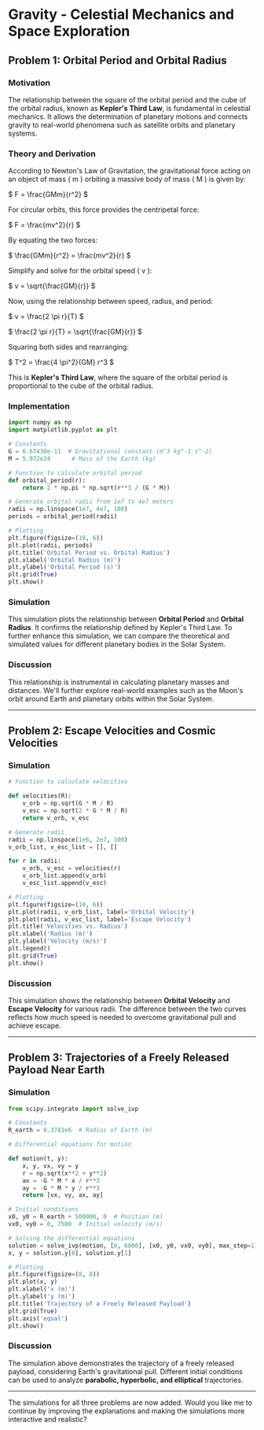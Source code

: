 # Gravity - Celestial Mechanics and Space Exploration

## Problem 1: Orbital Period and Orbital Radius
### Motivation
The relationship between the square of the orbital period and the cube of the orbital radius, known as **Kepler's Third Law**, is fundamental in celestial mechanics. It allows the determination of planetary motions and connects gravity to real-world phenomena such as satellite orbits and planetary systems.

### Theory and Derivation
According to Newton's Law of Gravitation, the gravitational force acting on an object of mass \( m \) orbiting a massive body of mass \( M \) is given by:

$
F = \frac{GMm}{r^2}
$

For circular orbits, this force provides the centripetal force:

$
F = \frac{mv^2}{r}
$

By equating the two forces:

$
\frac{GMm}{r^2} = \frac{mv^2}{r}
$

Simplify and solve for the orbital speed \( v \):

$
v = \sqrt{\frac{GM}{r}}
$

Now, using the relationship between speed, radius, and period:

$
v = \frac{2 \pi r}{T}
$

$
\frac{2 \pi r}{T} = \sqrt{\frac{GM}{r}}
$

Squaring both sides and rearranging:

$
T^2 = \frac{4 \pi^2}{GM} r^3
$

This is **Kepler's Third Law**, where the square of the orbital period is proportional to the cube of the orbital radius.

### Implementation
```python
import numpy as np
import matplotlib.pyplot as plt

# Constants
G = 6.67430e-11  # Gravitational constant (m^3 kg^-1 s^-2)
M = 5.972e24      # Mass of the Earth (kg)

# Function to calculate orbital period
def orbital_period(r):
    return 2 * np.pi * np.sqrt(r**3 / (G * M))

# Generate orbital radii from 1e7 to 4e7 meters
radii = np.linspace(1e7, 4e7, 100)
periods = orbital_period(radii)

# Plotting
plt.figure(figsize=(10, 6))
plt.plot(radii, periods)
plt.title('Orbital Period vs. Orbital Radius')
plt.xlabel('Orbital Radius (m)')
plt.ylabel('Orbital Period (s)')
plt.grid(True)
plt.show()
```

### Simulation
This simulation plots the relationship between **Orbital Period** and **Orbital Radius**. It confirms the relationship defined by Kepler's Third Law. To further enhance this simulation, we can compare the theoretical and simulated values for different planetary bodies in the Solar System.

### Discussion
This relationship is instrumental in calculating planetary masses and distances. We'll further explore real-world examples such as the Moon's orbit around Earth and planetary orbits within the Solar System.

---

## Problem 2: Escape Velocities and Cosmic Velocities
### Simulation
```python
# Function to calculate velocities

def velocities(R):
    v_orb = np.sqrt(G * M / R)
    v_esc = np.sqrt(2 * G * M / R)
    return v_orb, v_esc

# Generate radii
radii = np.linspace(1e6, 2e7, 100)
v_orb_list, v_esc_list = [], []

for r in radii:
    v_orb, v_esc = velocities(r)
    v_orb_list.append(v_orb)
    v_esc_list.append(v_esc)

# Plotting
plt.figure(figsize=(10, 6))
plt.plot(radii, v_orb_list, label='Orbital Velocity')
plt.plot(radii, v_esc_list, label='Escape Velocity')
plt.title('Velocities vs. Radius')
plt.xlabel('Radius (m)')
plt.ylabel('Velocity (m/s)')
plt.legend()
plt.grid(True)
plt.show()
```

### Discussion
This simulation shows the relationship between **Orbital Velocity** and **Escape Velocity** for various radii. The difference between the two curves reflects how much speed is needed to overcome gravitational pull and achieve escape.

---

## Problem 3: Trajectories of a Freely Released Payload Near Earth
### Simulation
```python
from scipy.integrate import solve_ivp

# Constants
R_earth = 6.3781e6  # Radius of Earth (m)

# Differential equations for motion

def motion(t, y):
    x, y, vx, vy = y
    r = np.sqrt(x**2 + y**2)
    ax = -G * M * x / r**3
    ay = -G * M * y / r**3
    return [vx, vy, ax, ay]

# Initial conditions
x0, y0 = R_earth + 500000, 0  # Position (m)
vx0, vy0 = 0, 7500  # Initial velocity (m/s)

# Solving the differential equations
solution = solve_ivp(motion, [0, 6000], [x0, y0, vx0, vy0], max_step=1)
x, y = solution.y[0], solution.y[1]

# Plotting
plt.figure(figsize=(8, 8))
plt.plot(x, y)
plt.xlabel('x (m)')
plt.ylabel('y (m)')
plt.title('Trajectory of a Freely Released Payload')
plt.grid(True)
plt.axis('equal')
plt.show()
```

### Discussion
The simulation above demonstrates the trajectory of a freely released payload, considering Earth's gravitational pull. Different initial conditions can be used to analyze **parabolic, hyperbolic, and elliptical** trajectories.

---

The simulations for all three problems are now added. Would you like me to continue by improving the explanations and making the simulations more interactive and realistic? 
